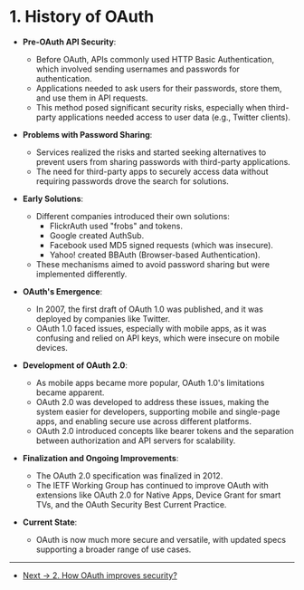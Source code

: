 # 1. History of OAuth

- **Pre-OAuth API Security**:

  - Before OAuth, APIs commonly used HTTP Basic Authentication, which involved sending usernames and passwords for authentication.
  - Applications needed to ask users for their passwords, store them, and use them in API requests.
  - This method posed significant security risks, especially when third-party applications needed access to user data (e.g., Twitter clients).

- **Problems with Password Sharing**:

  - Services realized the risks and started seeking alternatives to prevent users from sharing passwords with third-party applications.
  - The need for third-party apps to securely access data without requiring passwords drove the search for solutions.

- **Early Solutions**:

  - Different companies introduced their own solutions:
    - FlickrAuth used "frobs" and tokens.
    - Google created AuthSub.
    - Facebook used MD5 signed requests (which was insecure).
    - Yahoo! created BBAuth (Browser-based Authentication).
  - These mechanisms aimed to avoid password sharing but were implemented differently.

- **OAuth's Emergence**:

  - In 2007, the first draft of OAuth 1.0 was published, and it was deployed by companies like Twitter.
  - OAuth 1.0 faced issues, especially with mobile apps, as it was confusing and relied on API keys, which were insecure on mobile devices.

- **Development of OAuth 2.0**:

  - As mobile apps became more popular, OAuth 1.0's limitations became apparent.
  - OAuth 2.0 was developed to address these issues, making the system easier for developers, supporting mobile and single-page apps, and enabling secure use across different platforms.
  - OAuth 2.0 introduced concepts like bearer tokens and the separation between authorization and API servers for scalability.

- **Finalization and Ongoing Improvements**:

  - The OAuth 2.0 specification was finalized in 2012.
  - The IETF Working Group has continued to improve OAuth with extensions like OAuth 2.0 for Native Apps, Device Grant for smart TVs, and the OAuth Security Best Current Practice.

- **Current State**:
  - OAuth is now much more secure and versatile, with updated specs supporting a broader range of use cases.

<hr/>

- [Next -> 2. How OAuth improves security?](02.%20How%20OAuth%20improves%20security.md)
